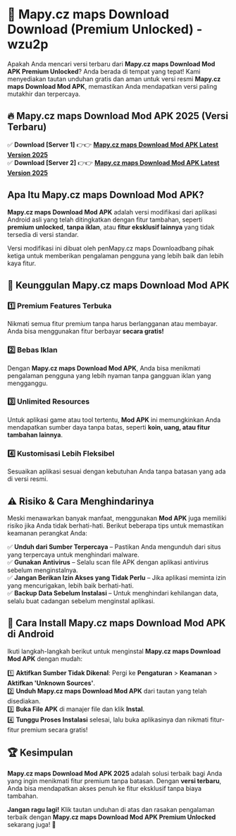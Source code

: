 # 🎯 Mapy.cz maps Download  Download (Premium Unlocked) -  wzu2p

Apakah Anda mencari versi terbaru dari **Mapy.cz maps Download Mod APK Premium Unlocked**? Anda berada di tempat yang tepat! Kami menyediakan tautan unduhan gratis dan aman untuk versi resmi **Mapy.cz maps Download Mod APK**, memastikan Anda mendapatkan versi paling mutakhir dan terpercaya.

## 🔥 Mapy.cz maps Download Mod APK 2025 (Versi Terbaru)

✅ **Download [Server 1]** 👉👉 [**Mapy.cz maps Download Mod APK Latest Version 2025**](https://momento.my/?title=Mapy.cz_maps_Download)  
✅ **Download [Server 2]** 👉👉 [**Mapy.cz maps Download Mod APK Latest Version 2025**](https://momento.my/?title=Mapy.cz_maps_Download)  

## Apa Itu Mapy.cz maps Download Mod APK?

**Mapy.cz maps Download Mod APK** adalah versi modifikasi dari aplikasi Android asli yang telah ditingkatkan dengan fitur tambahan, seperti **premium unlocked**, **tanpa iklan**, atau **fitur eksklusif lainnya** yang tidak tersedia di versi standar.

Versi modifikasi ini dibuat oleh penMapy.cz maps Downloadbang pihak ketiga untuk memberikan pengalaman pengguna yang lebih baik dan lebih kaya fitur.

## 🎯 Keunggulan Mapy.cz maps Download Mod APK

### 1️⃣ Premium Features Terbuka
Nikmati semua fitur premium tanpa harus berlangganan atau membayar. Anda bisa menggunakan fitur berbayar **secara gratis!**

### 2️⃣ Bebas Iklan
Dengan **Mapy.cz maps Download Mod APK**, Anda bisa menikmati pengalaman pengguna yang lebih nyaman tanpa gangguan iklan yang mengganggu.

### 3️⃣ Unlimited Resources
Untuk aplikasi game atau tool tertentu, **Mod APK** ini memungkinkan Anda mendapatkan sumber daya tanpa batas, seperti **koin, uang, atau fitur tambahan lainnya**.

### 4️⃣ Kustomisasi Lebih Fleksibel
Sesuaikan aplikasi sesuai dengan kebutuhan Anda tanpa batasan yang ada di versi resmi.

## ⚠️ Risiko & Cara Menghindarinya

Meski menawarkan banyak manfaat, menggunakan **Mod APK** juga memiliki risiko jika Anda tidak berhati-hati. Berikut beberapa tips untuk memastikan keamanan perangkat Anda:

✅ **Unduh dari Sumber Terpercaya** – Pastikan Anda mengunduh dari situs yang terpercaya untuk menghindari malware.  
✅ **Gunakan Antivirus** – Selalu scan file APK dengan aplikasi antivirus sebelum menginstalnya.  
✅ **Jangan Berikan Izin Akses yang Tidak Perlu** – Jika aplikasi meminta izin yang mencurigakan, lebih baik berhati-hati.  
✅ **Backup Data Sebelum Instalasi** – Untuk menghindari kehilangan data, selalu buat cadangan sebelum menginstal aplikasi.

## 📌 Cara Install Mapy.cz maps Download Mod APK di Android

Ikuti langkah-langkah berikut untuk menginstal **Mapy.cz maps Download Mod APK** dengan mudah:

1️⃣ **Aktifkan Sumber Tidak Dikenal**: Pergi ke **Pengaturan** > **Keamanan** > **Aktifkan 'Unknown Sources'**.  
2️⃣ **Unduh Mapy.cz maps Download Mod APK** dari tautan yang telah disediakan.  
3️⃣ **Buka File APK** di manajer file dan klik **Instal**.  
4️⃣ **Tunggu Proses Instalasi** selesai, lalu buka aplikasinya dan nikmati fitur-fitur premium secara gratis!

## 🏆 Kesimpulan

**Mapy.cz maps Download Mod APK 2025** adalah solusi terbaik bagi Anda yang ingin menikmati fitur premium tanpa batasan. Dengan **versi terbaru**, Anda bisa mendapatkan akses penuh ke fitur eksklusif tanpa biaya tambahan.

**Jangan ragu lagi!** Klik tautan unduhan di atas dan rasakan pengalaman terbaik dengan **Mapy.cz maps Download Mod APK Premium Unlocked** sekarang juga! 🚀
